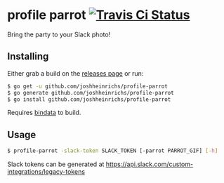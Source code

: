 # profile parrot [![Travis Ci Status](https://travis-ci.org/joshheinrichs/profile-parrot.svg?branch=master)](https://travis-ci.org/joshheinrichs/profile-parrot)
Bring the party to your Slack photo!

## Installing 

Either grab a build on the [releases page](github.com/joshheinrichs/profile-parrot/releases) or run:

```bash
$ go get -u github.com/joshheinrichs/profile-parrot
$ go generate github.com/joshheinrichs/profile-parrot
$ go install github.com/joshheinrichs/profile-parrot
```

Requires [bindata](github.com/jteeuwen/go-bindata) to build.

## Usage

```bash
$ profile-parrot -slack-token SLACK_TOKEN [-parrot PARROT_GIF] [-h]
```

Slack tokens can be generated at https://api.slack.com/custom-integrations/legacy-tokens
